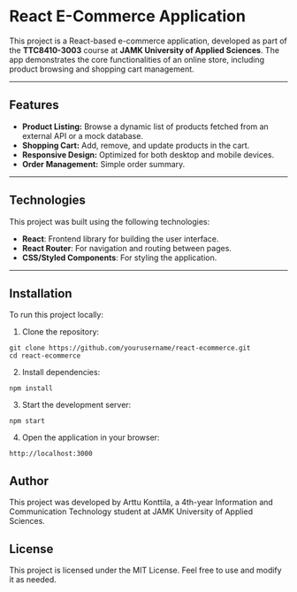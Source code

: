 # React E-Commerce Application  

This project is a React-based e-commerce application, developed as part of the **TTC8410-3003** course at **JAMK University of Applied Sciences**. The app demonstrates the core functionalities of an online store, including product browsing and shopping cart management.  

---

## Features  

- **Product Listing:** Browse a dynamic list of products fetched from an external API or a mock database.  
- **Shopping Cart:** Add, remove, and update products in the cart.  
- **Responsive Design:** Optimized for both desktop and mobile devices.  
- **Order Management:** Simple order summary.  

---

## Technologies  

This project was built using the following technologies:  

- **React**: Frontend library for building the user interface.  
- **React Router**: For navigation and routing between pages.  
- **CSS/Styled Components**: For styling the application.  

---

## Installation  

To run this project locally:  

1. Clone the repository:  
```
git clone https://github.com/yourusername/react-ecommerce.git
cd react-ecommerce
```

2. Install dependencies:
```
npm install
```
3. Start the development server:
```
npm start
```

4. Open the application in your browser:
```
http://localhost:3000
```

## Author
This project was developed by Arttu Konttila, a 4th-year Information and Communication Technology student at JAMK University of Applied Sciences.

## License
This project is licensed under the MIT License. Feel free to use and modify it as needed.
